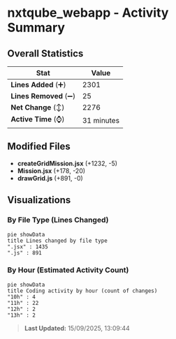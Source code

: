 # nxtqube_webapp - Activity Summary 

## Overall Statistics

| Stat                   | Value                                                             |
| ---------------------- | ----------------------------------------------------------------- |
| **Lines Added** (➕)   | 2301                                          |
| **Lines Removed** (➖) | 25                                        |
| **Net Change** (↕)    | 2276                |
| **Active Time** (⌚)   | 31 minutes |


## Modified Files
- **createGridMission.jsx** (+1232, -5)
- **Mission.jsx** (+178, -20)
- **drawGrid.js** (+891, -0)

## Visualizations

### By File Type (Lines Changed)

```mermaid
pie showData
title Lines changed by file type
".jsx" : 1435
".js" : 891
```

### By Hour (Estimated Activity Count)

```mermaid
pie showData
title Coding activity by hour (count of changes)
"10h" : 4
"11h" : 22
"12h" : 2
"13h" : 2
```


> **Last Updated:** 15/09/2025, 13:09:44